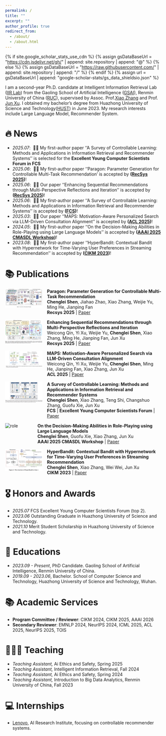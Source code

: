 ```yaml
---
permalink: /
title: ""
excerpt: ""
author_profile: true
redirect_from: 
  - /about/
  - /about.html
---
```


{% if site.google_scholar_stats_use_cdn %}
{% assign gsDataBaseUrl = "https://cdn.jsdelivr.net/gh/" | append: site.repository | append: "@" %}
{% else %}
{% assign gsDataBaseUrl = "https://raw.githubusercontent.com/" | append: site.repository | append: "/" %}
{% endif %}
{% assign url = gsDataBaseUrl | append: "google-scholar-stats/gs_data_shieldsio.json" %}

<span class='anchor' id='about-me'></span>

I am a second-year Ph.D. candidate at Intelligent Information Retrieval Lab ([IIR Lab](https://ruc-iir-lab.github.io/)) from the Gaoling School of Artificial Intelligence ([GSAI](http://ai.ruc.edu.cn/)), Renmin University of China ([RUC](https://www.ruc.edu.cn)), supervised by Assoc. Prof.[Xiao Zhang](https://scholar.google.com/citations?user=5FZ6wbAAAAAJ&hl=zh-CN) and Prof. [Jun Xu](https://scholar.google.com/citations?user=su14mcEAAAAJ). I obtained my bachelor’s degree from Huazhong University of Science and Technology([HUST](https://www.hust.edu.cn/)) in June 2023. My research interests include Large Language Model, Recommender System.


# 🔥 News
- *2025.07*: &nbsp;🎉🎉 My first-author paper ‘‘A Survey of Controllable Learning: Methods and Applications in Information Retrieval and Recommender Systems’’ is selected for the **Excellent Young Computer Scientists Forum in FCS**
- *2025.06*: &nbsp;🎉🎉 My first-author paper ‘‘Paragon: Parameter Generation for Controllable Multi-Task
Recommendation’ is accepted by **([RecSys 2025](https://recsys.acm.org/recsys25/))**! 
- *2025.06*: &nbsp;🎉🎉 Our paper ‘‘Enhancing Sequential Recommendations through Multi-Perspective Reflections and Iteration’’ is accepted by **([RecSys 2025](https://recsys.acm.org/recsys25/))**! 
- *2025.06*: &nbsp;🎉🎉 My first-author paper ‘‘A Survey of Controllable Learning: Methods and Applications in Information Retrieval and Recommender Systems’’ is accepted by **([FCS](https://journal.hep.com.cn/fcs/EN/10.1007/s11704-025-41366-5))**!
- *2025.03*: &nbsp;🎉🎉 Our paper ‘‘MAPS: Motivation-Aware Personalized Search via LLM-Driven Consultation Alignment’’ is accepted by **([ACL 2025](https://2025.aclweb.org/))**!
- *2024.05*: &nbsp;🎉🎉 My first-author paper ‘‘On the Decision-Making Abilities in Role-Playing using Large Language Models’’ is accepted by **([AAAI 2025 CMASDL Workshop](https://www.is3rlab.org/aaai25-cmasdl-workshop.github.io/))**!
- *2023.08*: &nbsp;🎉🎉  My first-author paper ‘‘HyperBandit: Contextual Bandit with Hypernetwork for Time-Varying User Preferences in Streaming Recommendation’’ is accepted by **([CIKM 2023](https://uobevents.eventsair.com/cikm2023/))**!

# 📚 Publications

<div style="display:flex; align-items:flex-start; margin-bottom:15px;">
  <img src="../images/paragon.png" alt="paragon" width="120" style="margin-right:15px;"/>
  <div>
    <b>Paragon: Parameter Generation for Controllable Multi-Task Recommendation</b><br/>
    <b>Chenglei Shen</b>, Jiahao Zhao, Xiao Zhang, Weijie Yu, Ming He, Jianping Fan<br/>
    <b>Recsys 2025</b> | <a href="https://arxiv.org/pdf/2410.10639">Paper</a>
  </div>
</div>

<div style="display:flex; align-items:flex-start; margin-bottom:15px;">
  <img src="../images/more.png" alt="more" width="120" style="margin-right:15px;"/>
  <div>
    <b>Enhancing Sequential Recommendations through Multi-Perspective Reflections and Iteration</b><br/>
    Weicong Qin, Yi Xu, Weijie Yu, <b>Chenglei Shen</b>, Xiao Zhang, Ming He, Jianping Fan, Jun Xu<br/>
    <b>Recsys 2025</b> | <a href="https://arxiv.org/pdf/2409.06377?">Paper</a>
  </div>
</div>

<div style="display:flex; align-items:flex-start; margin-bottom:15px;">
  <img src="../images/maps.png" alt="maps" width="120" style="margin-right:15px;"/>
  <div>
    <b>MAPS: Motivation-Aware Personalized Search via LLM-Driven Consultation Alignment</b><br/>
    Weicong Qin, Yi Xu, Weijie Yu, <b>Chenglei Shen</b>, Ming He, Jianping Fan, Xiao Zhang, Jun Xu<br/>
    <b>ACL 2025</b> | <a href="https://arxiv.org/pdf/2503.01711?">Paper</a>
  </div>
</div>

<div style="display:flex; align-items:flex-start; margin-bottom:15px;">
  <img src="../images/survey.png" alt="survey" width="120" style="margin-right:15px;"/>
  <div>
    <b>A Survey of Controllable Learning: Methods and Applications in Information Retrieval and Recommender Systems</b><br/>
    <b>Chenglei Shen</b>, Xiao Zhang, Teng Shi, Changshuo Zhang, Guofu Xie, Jun Xu<br/>
    <b>FCS</b> | <b>Excellent Young Computer Scientists Forum</b> | <a href="https://arxiv.org/pdf/2407.06083">Paper</a>
  </div>
</div>

<div style="display:flex; align-items:flex-start; margin-bottom:15px;">
  <img src="../images/role.png" alt="role" width="120" style="margin-right:15px;"/>
  <div>
    <b>On the Decision-Making Abilities in Role-Playing using Large Language Models</b><br/>
    <b>Chenglei Shen</b>, Guofu Xie, Xiao Zhang, Jun Xu<br/>
    <b>AAAI 2025 CMASDL Workshop</b> | <a href="https://arxiv.org/pdf/2402.18807">Paper</a>
  </div>
</div>

<div style="display:flex; align-items:flex-start; margin-bottom:15px;">
  <img src="../images/hyperbandit.png" alt="hyperbandit" width="120" style="margin-right:15px;"/>
  <div>
    <b>HyperBandit: Contextual Bandit with Hypernetwork for Time-Varying User Preferences in Streaming Recommendation</b><br/>
    <b>Chenglei Shen</b>, Xiao Zhang, Wei Wei, Jun Xu<br/>
    <b>CIKM 2023</b> | <a href="https://arxiv.org/pdf/2308.08497">Paper</a>
  </div>
</div>


# 🎖 Honors and Awards
- *2025.07* FCS Excellent Young Computer Scientists Forum (top 2).
- *2023.06* Outstanding Graduate in Huazhong University of Science and Technology.
- *2021.10* Merit Student Scholarship in Huazhong University of Science and Technology.
  
# 📖 Educations
- *2023.09 - Present*, PhD Candidate. Gaoling School of Artificial Intelligence, Renmin University of China.
- *2019.09 - 2023.06*, Bachelor. School of Computer Science and Technology, Huazhong University of Science and Technology, Wuhan.

# 📚 Academic Services
- **Program Committee / Reviewer**: CIKM 2024, CIKM 2025, AAAI 2026
- **Secondary Reviewer**: EMNLP 2024, NeurIPS 2024, ICML 2025, ACL 2025, NeurIPS 2025, TOIS

# 👩🏻‍🏫 Teaching
- *Teaching Assistant,* Ai Ethics and Safety, Spring 2025
- *Teaching Assistant,* Intelligent Information Retrieval, Fall 2024
- *Teaching Assistant,* Ai Ethics and Safety, Spring 2024
- *Teaching Assistant,* Introduction to Big Data Analytics, Renmin University of China, Fall 2023
  
# 💻 Internships
- [Lenovo](https://research.lenovo.com/), AI Research Institute, focusing on controllable recommender systems.
